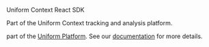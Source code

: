 Uniform Context React SDK

Part of the Uniform Context tracking and analysis platform.

part of the [Uniform Platform](https://uniform.app). See our [documentation](https://docs.uniform.app) for more details.
